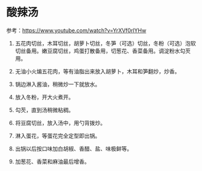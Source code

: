 # 酸辣汤

参考：https://www.youtube.com/watch?v=YrXVf0rlYHw

1. 五花肉切丝，木耳切丝，胡萝卜切丝，冬笋（可选）切丝，冬粉（可选）泡软切丝备用。嫩豆腐切丝，鸡蛋打散备用，切葱花、香菜备用。调淀粉水勾芡用。

2. 无油小火煸五花肉，等有油脂出来放入胡萝卜，木耳和笋翻炒，炒香。

3. 锅边淋入酱油，稍微炒一下就放水。

4. 放入冬粉，开大火煮开。

5. 勾芡，直到汤稍微粘稠。

6. 将豆腐切丝，放入汤中，用勺背拨炒。

7. 淋入蛋花，等蛋花完全定型即出锅。

8. 出锅以后按口味加白胡椒、香醋、盐、味极鲜等。

9. 加葱花、香菜和麻油最后增香。

